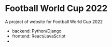 # Football World Cup 2022

A project of website for Football World Cup 2022

- backend: Python/Django
- frontend: React/JavaScript
- 
